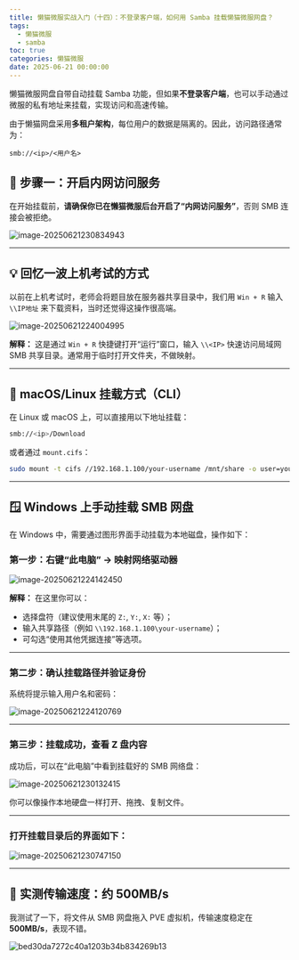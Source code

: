 ```yaml
---
title: 懒猫微服实战入门（十四）：不登录客户端，如何用 Samba 挂载懒猫微服网盘？
tags:
  - 懒猫微服
  - samba
toc: true
categories: 懒猫微服
date: 2025-06-21 00:00:00
---
```


懒猫微服网盘自带自动挂载 Samba 功能，但如果**不登录客户端**，也可以手动通过微服的私有地址来挂载，实现访问和高速传输。

由于懒猫网盘采用**多租户架构**，每位用户的数据是隔离的。因此，访问路径通常为：

```
smb://<ip>/<用户名>
```

## 🧩 步骤一：开启内网访问服务

在开始挂载前，**请确保你已在懒猫微服后台开启了“内网访问服务”**，否则 SMB 连接会被拒绝。

![image-20250621230834943](https://raw.githubusercontent.com/cloudsmithy/picgo-imh/master/image-20250621230834943.png)

---

<!-- more -->

## 💡 回忆一波上机考试的方式

以前在上机考试时，老师会将题目放在服务器共享目录中，我们用 `Win + R` 输入 `\\IP地址` 来下载资料，当时还觉得这操作很高端。

![image-20250621224004995](https://raw.githubusercontent.com/cloudsmithy/picgo-imh/master/image-20250621224004995.png)

**解释：**
这是通过 `Win + R` 快捷键打开“运行”窗口，输入 `\\<IP>` 快速访问局域网 SMB 共享目录。通常用于临时打开文件夹，不做映射。

---

## 🐧 macOS/Linux 挂载方式（CLI）

在 Linux 或 macOS 上，可以直接用以下地址挂载：

```bash
smb://<ip>/Download
```

或者通过 `mount.cifs`：

```bash
sudo mount -t cifs //192.168.1.100/your-username /mnt/share -o user=your-username,password=your-password
```

---

## 🪟 Windows 上手动挂载 SMB 网盘

在 Windows 中，需要通过图形界面手动挂载为本地磁盘，操作如下：

### 第一步：右键“此电脑” → **映射网络驱动器**

![image-20250621224142450](https://raw.githubusercontent.com/cloudsmithy/picgo-imh/master/image-20250621224142450.png)

**解释：**
在这里你可以：

- 选择盘符（建议使用末尾的 `Z:`, `Y:`, `X:` 等）；
- 输入共享路径（例如 `\\192.168.1.100\your-username`）；
- 可勾选“使用其他凭据连接”等选项。

---

### 第二步：确认挂载路径并验证身份

系统将提示输入用户名和密码：

![image-20250621224120769](https://raw.githubusercontent.com/cloudsmithy/picgo-imh/master/image-20250621224120769.png)

---

### 第三步：挂载成功，查看 Z 盘内容

成功后，可以在“此电脑”中看到挂载好的 SMB 网络盘：

![image-20250621230132415](https://raw.githubusercontent.com/cloudsmithy/picgo-imh/master/image-20250621230132415.png)

你可以像操作本地硬盘一样打开、拖拽、复制文件。

---

### 打开挂载目录后的界面如下：

![image-20250621230747150](https://raw.githubusercontent.com/cloudsmithy/picgo-imh/master/image-20250621230747150.png)

---

## 🚀 实测传输速度：约 500MB/s

我测试了一下，将文件从 SMB 网盘拖入 PVE 虚拟机，传输速度稳定在 **500MB/s**，表现不错。

![bed30da7272c40a1203b34b834269b13](https://raw.githubusercontent.com/cloudsmithy/picgo-imh/master/bed30da7272c40a1203b34b834269b13.png)
